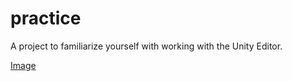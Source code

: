 # practice
A project to familiarize yourself with working with the Unity Editor.

[Image](https://user-images.githubusercontent.com/1439880/236781506-770e211e-247a-41a5-a2f1-ebfd42aba819.png)
